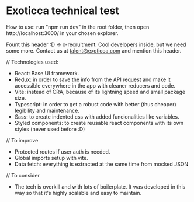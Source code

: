 # Exoticca technical test 
How to use: run "npm run dev" in the root folder, then open http://localhost:3000/ in your chosen explorer.

Fount this header :D -> x-recruitment: Cool developers inside, but we need some more. Contact us at talent@exoticca.com and mention this header.

// Technologies used:
- React: Base UI framework.
- Redux: in order to save the info from the API request and make it accessible everywhere in the app with cleaner reducers and code.
- Vite: instead of CRA, because of its lightning speed and small package size.
- Typescript: in order to get a robust code with better (thus cheaper) legibility and maintenance.  
- Sass: to create indented css with added funcionalities like variables.
- Styled components: to create reusable react components with its own styles (never used before :D)

// To improve
- Protected routes if user auth is needed.
- Global imports setup with vite.
- Data fetch: everything is extracted at the same time from mocked JSON

// To consider
- The tech is overkill and with lots of boilerplate. It was developed in this way so that it's highly scalable and easy to maintain.